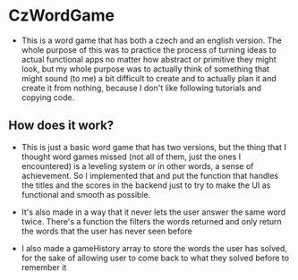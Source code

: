 # CzWordGame

* This is a word game that has both a czech and an english version. The whole purpose of this was to practice the process of turning ideas to actual functional apps no matter how abstract or primitive they might look, but my whole purpose was to actually think of something that might sound (to me) a bit difficult to create and to actually plan it and create it from nothing, because I don't like following tutorials and copying code.


## How does it work?
* This is just a basic word game that has two versions, but the thing that I thought word games missed (not all of them, just the ones I encountered) is a leveling system or in other words, a sense of achievement. So I implemented that and put the function that handles the titles and the scores in the backend just to try to make the UI as functional and smooth as possible. 

* It's also made in a way that it never lets the user answer the same word twice. There's a function the filters the words returned and only return the words that the user has never seen before

* I also made a gameHistory array to store the words the user has solved, for the sake of allowing user to come back to what they solved before to remember it
